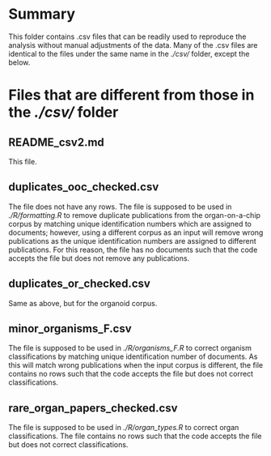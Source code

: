 # Summary

This folder contains .csv files that can be readily used to reproduce the analysis without manual adjustments of the data. Many of the .csv files are identical to the files under the same name in the *./csv/* folder, except the below. 

# Files that are different from those in the *./csv/* folder

## README_csv2.md

This file.

## duplicates_ooc_checked.csv

The file does not have any rows. The file is supposed to be used in *./R/formatting.R* to remove duplicate publications from the organ-on-a-chip corpus by matching unique identification numbers which are assigned to documents; however, using a different corpus as an input will remove wrong publications as the unique identification numbers are assigned to different publications. For this reason, the file has no documents such that the code accepts the file but does not remove any publications.

## duplicates_or_checked.csv

Same as above, but for the organoid corpus.

## minor_organisms_F.csv

The file is supposed to be used in *./R/organisms_F.R* to correct organism classifications by matching unique identification number of documents. As this will match wrong publications when the input corpus is different, the file contains no rows such that the code accepts the file but does not correct classifications.

## rare_organ_papers_checked.csv
The file is supposed to be used in *./R/organ_types.R* to correct organ classifications. The file contains no rows such that the code accepts the file but does not correct classifications.



